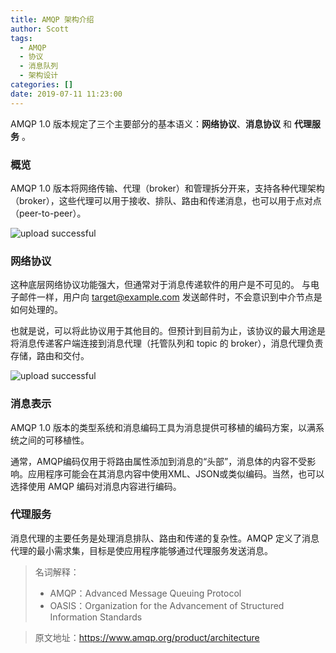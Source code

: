 ```yaml
---
title: AMQP 架构介绍
author: Scott
tags:
  - AMQP
  - 协议
  - 消息队列
  - 架构设计
categories: []
date: 2019-07-11 11:23:00
---
```

AMQP 1.0 版本规定了三个主要部分的基本语义：**网络协议**、**消息协议** 和 **代理服务** 。

<!--more-->

### 概览
AMQP 1.0 版本将网络传输、代理（broker）和管理拆分开来，支持各种代理架构（broker），这些代理可以用于接收、排队、路由和传递消息，也可以用于点对点（peer-to-peer）。

![upload successful](/images/pasted-9.png)

### 网络协议

这种底层网络协议功能强大，但通常对于消息传递软件的用户是不可见的。 与电子邮件一样，用户向 target@example.com 发送邮件时，不会意识到中介节点是如何处理的。

也就是说，可以将此协议用于其他目的。但预计到目前为止，该协议的最大用途是将消息传递客户端连接到消息代理（托管队列和 topic 的 broker），消息代理负责存储，路由和交付。

![upload successful](/images/pasted-10.png)

### 消息表示
AMQP 1.0 版本的类型系统和消息编码工具为消息提供可移植的编码方案，以满系统之间的可移植性。

通常，AMQP编码仅用于将路由属性添加到消息的“头部”，消息体的内容不受影响。应用程序可能会在其消息内容中使用XML、JSON或类似编码。当然，也可以选择使用 AMQP 编码对消息内容进行编码。

### 代理服务
消息代理的主要任务是处理消息排队、路由和传递的复杂性。AMQP 定义了消息代理的最小需求集，目标是使应用程序能够通过代理服务发送消息。

> 名词解释：
> 
> * AMQP：Advanced Message Queuing Protocol
> * OASIS：Organization for the Advancement of Structured Information Standards

> 原文地址：https://www.amqp.org/product/architecture